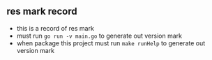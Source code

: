 ## res mark record

- this is a record of res mark
- must run `go run -v main.go` to generate out version mark
- when package this project must run `make runHelp` to generate out version mark